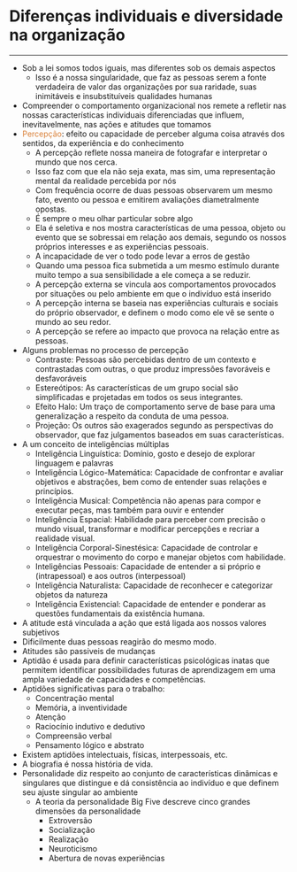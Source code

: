 

# Diferenças individuais e diversidade na organização
---

- Sob a lei somos todos iguais, mas diferentes sob os demais aspectos
	- Isso é a nossa singularidade, que faz as pessoas serem a fonte verdadeira de valor das organizações por sua raridade, suas inimitáveis e insubstituíveis qualidades humanas
- Compreender o comportamento organizacional nos remete a refletir nas nossas características individuais diferenciadas que influem, inevitavelmente, nas ações e atitudes que tomamos
- <span style="color:#d97f36">Percepção</span>: efeito ou capacidade de perceber alguma coisa através dos sentidos, da experiência e do conhecimento
	- A percepção reflete nossa maneira de fotografar e interpretar o mundo que nos cerca.
	- Isso faz com que ela não seja exata, mas sim, uma representação mental da realidade percebida por nós
	- Com frequência ocorre de duas pessoas observarem um mesmo fato, evento ou pessoa e emitirem avaliações diametralmente opostas.
	- É sempre o meu olhar particular sobre algo
	- Ela é seletiva e nos mostra características de uma pessoa, objeto ou evento que se sobressai em relação aos demais, segundo os nossos próprios interesses e as experiências pessoais.
	- A incapacidade de ver o todo pode levar a erros de gestão
	- Quando uma pessoa fica submetida a um mesmo estímulo durante muito tempo a sua sensibilidade a ele começa a se reduzir.
	- A percepção externa se vincula aos comportamentos provocados por situações ou pelo ambiente em que o indivíduo está inserido
	- A percepção interna se baseia nas experiências culturais e sociais do próprio observador, e definem o modo como ele vê se sente o mundo ao seu redor.
	- A percepção se  refere ao impacto que provoca na relação entre as pessoas.
- Alguns problemas no processo de percepção
	- Contraste: Pessoas são percebidas dentro de um contexto e contrastadas com outras, o que produz impressões favoráveis e desfavoráveis
	- Estereótipos: As características de um grupo social são simplificadas e projetadas em todos os seus integrantes.
	- Efeito Halo: Um traço de comportamento serve de base para uma generalização a respeito da conduta de uma pessoa.
	- Projeção: Os outros são exagerados segundo as perspectivas do observador, que faz julgamentos baseados em suas características.
- A um conceito de inteligências múltiplas
	- Inteligência Linguística: Domínio, gosto e desejo de explorar linguagem e palavras
	- Inteligência Lógico-Matemática: Capacidade de confrontar e avaliar objetivos e abstrações, bem como de entender suas relações e princípios.
	- Inteligência Musical: Competência não apenas para compor e executar peças, mas também para ouvir e entender
	- Inteligência Espacial: Habilidade para perceber com precisão o mundo visual, transformar e modificar percepções e recriar a realidade visual.
	- Inteligência Corporal-Sinestésica: Capacidade de controlar e orquestrar o movimento do corpo e manejar objetos com habilidade.
	- Inteligências Pessoais: Capacidade de entender a si próprio e (intrapessoal) e aos outros (interpessoal)
	- Inteligência Naturalista: Capacidade de reconhecer e categorizar objetos da natureza
	- Inteligência Existencial: Capacidade de entender e ponderar as questões fundamentais da existência humana.
- A atitude está vinculada a ação que está ligada aos nossos valores subjetivos
- Dificilmente duas pessoas reagirão do mesmo modo.
- Atitudes são passiveis de mudanças
- Aptidão é usada para definir características psicológicas inatas que permitem identificar possibilidades futuras de aprendizagem em uma ampla variedade de capacidades e competências.
- Aptidões significativas para o trabalho:
	- Concentração mental
	- Memória, a inventividade
	- Atenção
	- Raciocínio indutivo e dedutivo
	- Compreensão verbal
	- Pensamento lógico e abstrato
- Existem aptidões intelectuais, físicas, interpessoais, etc.
- A biografia é nossa história de vida.
- Personalidade diz respeito ao conjunto de características dinâmicas e singulares que distingue e dá consistência ao indivíduo e que definem seu ajuste singular ao ambiente
	- A teoria da personalidade Big Five descreve cinco grandes dimensões da personalidade
		- Extroversão
		- Socialização
		- Realização
		- Neuroticismo
		- Abertura de novas experiências